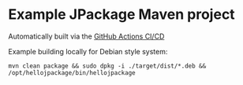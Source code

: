 Example JPackage Maven project
==============================

Automatically built via the [GitHub Actions CI/CD](https://github.com/mjw99/hellojpackage/actions)

Example building locally for Debian style system:
```
mvn clean package && sudo dpkg -i ./target/dist/*.deb && /opt/hellojpackage/bin/hellojpackage
```
